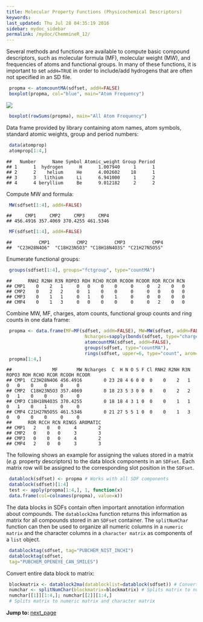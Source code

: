 ```yaml
---
title: Molecular Property Functions (Physicochemical Descriptors)
keywords: 
last_updated: Thu Jul 28 04:35:19 2016
sidebar: mydoc_sidebar
permalink: /mydoc/ChemmineR_12/
---
```


Several methods and functions are available to compute basic compound
descriptors, such as molecular formula (MF), molecular weight (MW), and
frequencies of atoms and functional groups. In many of these functions,
it is important to set `addH=TRUE` in order to
include/add hydrogens that are often not specified in an SD file.



```r
 propma <- atomcountMA(sdfset, addH=FALSE) 
 boxplot(propma, col="blue", main="Atom Frequency") 
```

![](../ChemmineR_files/boxplot-1.png)




```r
 boxplot(rowSums(propma), main="All Atom Frequency") 
```


Data frame provided by library containing atom names, atom symbols,
standard atomic weights, group and period numbers: 

```r
 data(atomprop)
 atomprop[1:4,] 
```

```
##   Number      Name Symbol Atomic_weight Group Period
## 1      1  hydrogen      H      1.007940     1      1
## 2      2    helium     He      4.002602    18      1
## 3      3   lithium     Li      6.941000     1      2
## 4      4 beryllium     Be      9.012182     2      2
```


Compute MW and formula: 

```r
 MW(sdfset[1:4], addH=FALSE)
```

```
##     CMP1     CMP2     CMP3     CMP4 
## 456.4916 357.4069 370.4255 461.5346
```

```r
 MF(sdfset[1:4], addH=FALSE) 
```

```
##          CMP1          CMP2          CMP3          CMP4 
##  "C23H28N4O6"  "C18H23N5O3" "C18H18N4O3S" "C21H27N5O5S"
```


Enumerate functional groups: 

```r
 groups(sdfset[1:4], groups="fctgroup", type="countMA") 
```

```
##      RNH2 R2NH R3N ROPO3 ROH RCHO RCOR RCOOH RCOOR ROR RCCH RCN
## CMP1    0    2   1     0   0    0    0     0     0   2    0   0
## CMP2    0    2   2     0   1    0    0     0     0   0    0   0
## CMP3    0    1   1     0   1    0    1     0     0   0    0   0
## CMP4    0    1   3     0   0    0    0     0     0   2    0   0
```


Combine MW, MF, charges, atom counts, functional group counts and ring
counts in one data frame: 

```r
 propma <- data.frame(MF=MF(sdfset, addH=FALSE), MW=MW(sdfset, addH=FALSE),
							 Ncharges=sapply(bonds(sdfset, type="charge"), length),
							 atomcountMA(sdfset, addH=FALSE), 
							 groups(sdfset, type="countMA"), 
							 rings(sdfset, upper=6, type="count", arom=TRUE))
 propma[1:4,] 
```

```
##               MF       MW Ncharges  C  H N O S F Cl RNH2 R2NH R3N ROPO3 ROH RCHO RCOR RCOOH RCOOR
## CMP1  C23H28N4O6 456.4916        0 23 28 4 6 0 0  0    0    2   1     0   0    0    0     0     0
## CMP2  C18H23N5O3 357.4069        0 18 23 5 3 0 0  0    0    2   2     0   1    0    0     0     0
## CMP3 C18H18N4O3S 370.4255        0 18 18 4 3 1 0  0    0    1   1     0   1    0    1     0     0
## CMP4 C21H27N5O5S 461.5346        0 21 27 5 5 1 0  0    0    1   3     0   0    0    0     0     0
##      ROR RCCH RCN RINGS AROMATIC
## CMP1   2    0   0     4        2
## CMP2   0    0   0     3        3
## CMP3   0    0   0     4        2
## CMP4   2    0   0     3        3
```


The following shows an example for assigning the values stored in a
matrix (*e.g.* property descriptors) to the data block components in an
`SDFset`. Each matrix row will be assigned to the
corresponding slot position in the `SDFset`.


```r
 datablock(sdfset) <- propma # Works with all SDF components 
 datablock(sdfset)[1:4] 
 test <- apply(propma[1:4,], 1, function(x) 
 data.frame(col=colnames(propma), value=x)) 
```


The data blocks in SDFs contain often important annotation information
about compounds. The `datablock2ma` function returns this
information as matrix for all compounds stored in an
`SDFset` container. The `splitNumChar`
function can then be used to organize all numeric columns in a
`numeric matrix` and the character columns in a
`character matrix` as components of a
`list` object. 

```r
 datablocktag(sdfset, tag="PUBCHEM_NIST_INCHI")
 datablocktag(sdfset,
 tag="PUBCHEM_OPENEYE_CAN_SMILES") 
```


Convert entire data block to matrix: 

```r
 blockmatrix <- datablock2ma(datablocklist=datablock(sdfset)) # Converts data block to matrix 
 numchar <- splitNumChar(blockmatrix=blockmatrix) # Splits matrix to numeric matrix and character matrix 
 numchar[[1]][1:4,]; numchar[[2]][1:4,]
 # Splits matrix to numeric matrix and character matrix 
```


<div class="tags">
<b>Jump to: </b>
<a href="../../mydoc/ChemmineR_13/" class="btn btn-default navbar-btn cursorNorm" role="button">next_page</a>
</div>
